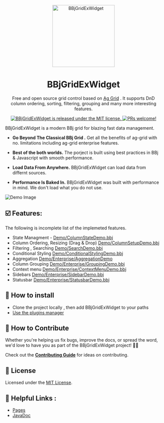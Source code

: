 <p align="center">
  <a href="https://github.com/BBj-Plugins/BBjGridExWidget">
    <img alt="BBjGridExWidget" src="https://user-images.githubusercontent.com/4313420/55978691-a8e2e980-5c90-11e9-85eb-ef647efc226e.png" width=200" />
  </a>
</p>
<h1 align="center">
  BBjGridExWidget
</h1>

<p align="center">
	Free and open source grid control based on <a href="https://www.ag-grid.com/">Ag Grid</a> . It supports DnD column ordering, sorting, filtering, grouping and many more interesting features. 
</p>
<p align="center">
  <a href="https://github.com/BBj-Plugins/BBjGridExWidget/blob/master/README.md">
    <img src="https://img.shields.io/badge/license-MIT-blue.svg" alt="BBjGridExWidget is released under the MIT license." />
  </a>
  <a href="https://github.com/necolas/issue-guidelines/blob/master/CONTRIBUTING.md#pull-requests">
    <img src="https://img.shields.io/badge/PRs-welcome-brightgreen.svg" alt="PRs welcome!" />
  </a>
</p>

BBjGridExWidget is a modern BBj grid for blazing fast data management.

- **Go Beyond The Classical BBj Grid .** Get all the benefits of ag-grid with no.
  limitations including ag-grid enterprise features.

- **Best of the both worlds.** The porject is built using best practices in BBj & Javascript with smooth performance.

- **Load Data From Anywhere.** BBjGridExWidget can load data from differnt sources.

- **Performance Is Baked In.** BBjGridExWidget was built with performance in mind.
  We don't load what you do not use.

![Demo Image](https://user-images.githubusercontent.com/4313420/55982533-683b9e00-5c99-11e9-892c-2966de36ffcf.jpg)

## :ballot_box_with_check: Features:

The following is incomplete list of the implemeted features.

- State Managment - [Demo/ColumnStateDemo.bbj](https://github.com/BBj-Plugins/BBjGridExWidget/blob/master/Demo/ColumnStateDemo.bbj)
- Column Ordering, Resizing (Drag & Drop) [Demo/ColumnSetupDemo.bbj](https://github.com/BBj-Plugins/BBjGridExWidget/blob/master/Demo/ColumnSetupDemo.bbj)
- Filtering , Searching  [Demo/SearchDemo.bbj](https://github.com/BBj-Plugins/BBjGridExWidget/blob/master/Demo/SearchDemo.bbj)
- Conditional Styling [Demo/ConditionalStylingDemo.bbj](https://github.com/BBj-Plugins/BBjGridExWidget/blob/master/Demo/ConditionalStylingDemo.bbj)
- Aggregation [Demo/Enterprise/AggregationDemo](https://github.com/BBj-Plugins/BBjGridExWidget/blob/master/Demo/Enterprise/AggregationDemo.bbj)
- Column Grouping [Demo/Enterprise/GroupingDemo.bbj](https://github.com/BBj-Plugins/BBjGridExWidget/blob/master/Demo/Enterprise/GroupingDemo.bbj)
- Context menu [Demo/Enterprise/ContextMenuDemo.bbj](https://github.com/BBj-Plugins/BBjGridExWidget/blob/master/Demo/Enterprise/ContextMenuDemo.bbj)
- Sidebars [Demo/Enterprise/SidebarDemo.bbj](https://github.com/BBj-Plugins/BBjGridExWidget/blob/master/Demo/Enterprise/SidebarDemo.bbj)
- Statusbar [Demo/Enterprise/StatusbarDemo.bbj](https://github.com/BBj-Plugins/BBjGridExWidget/blob/master/Demo/Enterprise/StatusbarDemo.bbj)

## 🚀 How to install 

* Clone the project locally , then add BBjGridExWidget to your paths
* [Use the plugins manager](https://www.bbj-plugins.com/en/get-started)

## 🤝 How to Contribute

Whether you're helping us fix bugs, improve the docs, or spread the word, we'd love to have you as part of the BBjGridExWidget project! :muscle::purple_heart:

Check out the [**Contributing Guide**](https://github.com/necolas/issue-guidelines/blob/master/CONTRIBUTING.md) for ideas on contributing.

## :memo: License

Licensed under the [MIT License](./LICENSE).

## :link: Helpful Links :

* [Pages](https://bbj-plugins.github.io/BBjGridExWidget/)
* [JavaDoc](https://bbj-plugins.github.io/BBjGridExWidget/javadoc)

